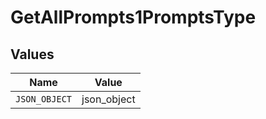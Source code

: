 # GetAllPrompts1PromptsType


## Values

| Name          | Value         |
| ------------- | ------------- |
| `JSON_OBJECT` | json_object   |